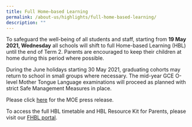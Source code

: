 ```yaml
---
title: Full Home–based Learning
permalink: /about-us/highlights/full-home-based-learning/
description: ""
---
```

To safeguard the well-being of all students and staff, starting from **19 May 2021, Wednesday** all schools will shift to full Home-based Learning (HBL) until the end of Term 2. Parents are encouraged to keep their children at home during this period where possible.

  

During the June holidays starting 30 May 2021, graduating cohorts may return to school in small groups where necessary. The mid-year GCE O-level Mother Tongue Language examinations will proceed as planned with strict Safe Management Measures in place. 

  

Please click [here](https://www.moe.gov.sg/news/press-releases/20210516-primary-secondary-schools-junior-colleges-and-millennia-institute-to-shift-to-full-home-based-learning) for the MOE press release.

  

To access the full HBL timetable and HBL Resource Kit for Parents, please visit our [FHBL portal](https://sites.google.com/moe.edu.sg/riversidesechbl).
